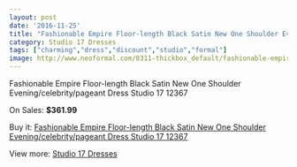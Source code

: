 ```yaml
---
layout: post
date: '2016-11-25'
title: "Fashionable Empire Floor-length Black Satin New One Shoulder Evening/celebrity/pageant Dress Studio 17 12367"
category: Studio 17 Dresses
tags: ["charming","dress","discount","studio","formal"]
image: http://www.neoformal.com/8311-thickbox_default/fashionable-empire-floor-length-black-satin-new-one-shoulder-evening-celebrity-pageant-dress-studio-17-12367.jpg
---
```

Fashionable Empire Floor-length Black Satin New One Shoulder Evening/celebrity/pageant Dress Studio 17 12367

On Sales: **$361.99**
<a href="https://www.neoformal.com/en/studio-17-dresses/2923-fashionable-empire-floor-length-black-satin-new-one-shoulder-evening-celebrity-pageant-dress-studio-17-12367.html"><amp-img layout="responsive" width="600" height="600" src="//www.neoformal.com/8311-thickbox_default/fashionable-empire-floor-length-black-satin-new-one-shoulder-evening-celebrity-pageant-dress-studio-17-12367.jpg" alt="Fashionable Empire Floor-length Black Satin New One Shoulder Evening/celebrity/pageant Dress Studio 17 12367 0" /></a>
<a href="https://www.neoformal.com/en/studio-17-dresses/2923-fashionable-empire-floor-length-black-satin-new-one-shoulder-evening-celebrity-pageant-dress-studio-17-12367.html"><amp-img layout="responsive" width="600" height="600" src="//www.neoformal.com/8312-thickbox_default/fashionable-empire-floor-length-black-satin-new-one-shoulder-evening-celebrity-pageant-dress-studio-17-12367.jpg" alt="Fashionable Empire Floor-length Black Satin New One Shoulder Evening/celebrity/pageant Dress Studio 17 12367 1" /></a>
<a href="https://www.neoformal.com/en/studio-17-dresses/2923-fashionable-empire-floor-length-black-satin-new-one-shoulder-evening-celebrity-pageant-dress-studio-17-12367.html"><amp-img layout="responsive" width="600" height="600" src="//www.neoformal.com/8313-thickbox_default/fashionable-empire-floor-length-black-satin-new-one-shoulder-evening-celebrity-pageant-dress-studio-17-12367.jpg" alt="Fashionable Empire Floor-length Black Satin New One Shoulder Evening/celebrity/pageant Dress Studio 17 12367 2" /></a>
<a href="https://www.neoformal.com/en/studio-17-dresses/2923-fashionable-empire-floor-length-black-satin-new-one-shoulder-evening-celebrity-pageant-dress-studio-17-12367.html"><amp-img layout="responsive" width="600" height="600" src="//www.neoformal.com/8314-thickbox_default/fashionable-empire-floor-length-black-satin-new-one-shoulder-evening-celebrity-pageant-dress-studio-17-12367.jpg" alt="Fashionable Empire Floor-length Black Satin New One Shoulder Evening/celebrity/pageant Dress Studio 17 12367 3" /></a>

Buy it: [Fashionable Empire Floor-length Black Satin New One Shoulder Evening/celebrity/pageant Dress Studio 17 12367](https://www.neoformal.com/en/studio-17-dresses/2923-fashionable-empire-floor-length-black-satin-new-one-shoulder-evening-celebrity-pageant-dress-studio-17-12367.html "Fashionable Empire Floor-length Black Satin New One Shoulder Evening/celebrity/pageant Dress Studio 17 12367")

View more: [Studio 17 Dresses](https://www.neoformal.com/en/29-studio-17-dresses "Studio 17 Dresses")